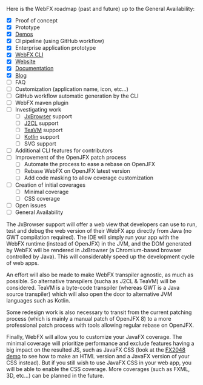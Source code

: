 Here is the WebFX roadmap (past and future) up to the General Availability:

- [x] Proof of concept
- [x] Prototype
- [x] [Demos](https://github.com/webfx-demos)
- [x] CI pipeline (using GitHub workflow)
- [x] Enterprise application prototype
- [x] [WebFX CLI][webfx-cli-repo]
- [x] [Website][webfx-website]
- [x] [Documentation][webfx-docs]
- [x] [Blog][webfx-blog]
- [ ] FAQ
- [ ] Customization (application name, icon, etc...)
- [ ] GitHub workflow automatic generation by the CLI
- [ ] WebFX maven plugin
- [ ] Investigating work
    - [ ] [JxBrowser][jxbrowser-website] support
    - [ ] [J2CL][j2cl-repo] support
    - [ ] [TeaVM][teavm-website] support
    - [ ] [Kotlin][kotlin-website] support
    - [ ] SVG support
- [ ] Additional CLI features for contributors
- [ ] Improvement of the OpenJFX patch process
    - [ ] Automate the process to ease a rebase on OpenJFX
    - [ ] Rebase WebFX on OpenJFX latest version
    - [ ] Add code masking to allow coverage customization
- [ ] Creation of initial coverages
    - [ ] Minimal coverage
    - [ ] CSS coverage
- [ ] Open issues
- [ ] General Availability

The JxBrowser support will offer a web view that developers can use to run, test and debug the web version of their WebFX app directly from Java (no GWT compilation required).
The IDE will simply run your app with the WebFX runtime (instead of OpenJFX) in the JVM, and the DOM generated by WebFX will be rendered in JxBrowser (a Chromium-based browser controlled by Java).
This will considerably speed up the development cycle of web apps.

An effort will also be made to make WebFX transpiler agnostic, as much as possible.
So alternative transpilers (sucha as J2CL & TeaVM) will be considered.
TeaVM is a byte-code transpiler (whereas GWT is a Java source transpiler) which will also open the door to alternative JVM languages such as Kotlin.

Some redesign work is also necessary to transit from the current patching process (which is mainly a manual patch of OpenJFX 8) to a more professional patch process with tools allowing regular rebase on OpenJFX.

Finally, WebFX will allow you to customize your JavaFX coverage.
The minimal coverage will prioritize performance and exclude features having a big impact on the resulted JS, such as JavaFX CSS (look at the [FX2048 demo](https://github.com/webfx-demos/webfx-demo-fx2048/) to see how to make an HTML version and a JavaFX version of your CSS instead).
But if you still wish to use JavaFX CSS in your web app, you will be able to enable the CSS coverage.
More coverages (such as FXML, 3D, etc...) can be planned in the future.

[webfx-website]: https://preview.webfx.dev
[webfx-docs]: https://docs.webfx.dev
[webfx-guide]: https://docs.webfx.dev/#_getting_started
[webfx-blog]: https://blog.webfx.dev
[webfx-discussions]: https://github.com/webfx-project/webfx/discussions
[webfx-cli-repo]: https://github.com/webfx-project/webfx-cli
[j2cl-repo]: https://github.com/google/j2cl
[teavm-website]: https://teavm.org
[jxbrowser-website]: https://www.teamdev.com/jxbrowser
[kotlin-website]: https://kotlinlang.org
